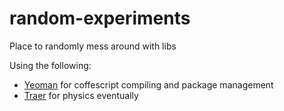 random-experiments
==================

Place to randomly mess around with libs


Using the following:
* [Yeoman](http://yeoman.io/) for coffescript compiling and package management
* [Traer](http://code.google.com/p/traer-js/) for physics eventually
